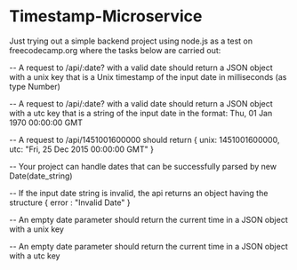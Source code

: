 # Timestamp-Microservice

Just trying out a simple backend project using node.js as a test on freecodecamp.org where the tasks below are carried out:


--  A request to /api/:date? with a valid date should return a JSON object with a unix key that is a Unix     timestamp of the input date in milliseconds (as type Number)

--  A request to /api/:date? with a valid date should return a JSON object with a utc key that is a string of the input date in the format: Thu, 01 Jan 1970 00:00:00 GMT

--  A request to /api/1451001600000 should return { unix: 1451001600000, utc: "Fri, 25 Dec 2015 00:00:00 GMT" }

--  Your project can handle dates that can be successfully parsed by new Date(date_string)

--  If the input date string is invalid, the api returns an object having the structure { error : "Invalid Date" }

--  An empty date parameter should return the current time in a JSON object with a unix key

--  An empty date parameter should return the current time in a JSON object with a utc key
